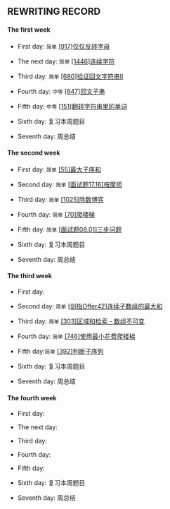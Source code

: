 ## REWRITING RECORD

#### The first week   

* First day: `简单` [[917]仅仅反转字母](https://leetcode-cn.com/problems/reverse-only-letters/)

* The next day: `简单` [[1446]连续字符](https://leetcode-cn.com/problems/consecutive-characters/)

* Third day: `简单` [[680]验证回文字符串II](https://leetcode-cn.com/problems/valid-palindrome-ii/)

* Fourth day: `中等` [[647]回文子串](https://leetcode-cn.com/problems/palindromic-substrings/)

* Fifth day: `中等` [[151]翻转字符串里的单词](https://leetcode-cn.com/problems/reverse-words-in-a-string/)

* Sixth day: 复习本周题目

* Seventh day: 周总结

#### The second week

* First day: `简单` [[55]最大子序和](https://leetcode-cn.com/problems/maximum-subarray/) 

* Second day: `简单` [[面试题17.16]按摩师](https://leetcode-cn.com/problems/the-masseuse-lcci/) 

* Third day: `简单` [[1025]除数博弈](https://leetcode-cn.com/problems/divisor-game/) 

* Fourth day: `简单` [[70]爬楼梯](https://leetcode-cn.com/problems/climbing-stairs/) 

* Fifth day: `简单` [[面试题08.01]三步问题](https://leetcode-cn.com/problems/three-steps-problem-lcci/) 

* Sixth day: 复习本周题目

* Seventh day: 周总结

#### The third week

* First day:

* Second day: `简单` [[剑指Offer42]连续子数组的最大和](https://leetcode-cn.com/problems/lian-xu-zi-shu-zu-de-zui-da-he-lcof/)

* Third day: `简单` [[303]区域和检索 - 数组不可变](https://leetcode-cn.com/problems/range-sum-query-immutable/) 

* Fourth day: `简单` [[746]使用最小花费爬楼梯](https://leetcode-cn.com/problems/min-cost-climbing-stairs/) 

* Fifth day:`简单` [[392]判断子序列](https://leetcode-cn.com/problems/is-subsequence/) 

* Sixth day: 复习本周题目

* Seventh day: 周总结

#### The fourth week

* First day: 

* The next day: 

* Third day: 

* Fourth day: 

* Fifth day: 

* Sixth day: 复习本周题目

* Seventh day: 周总结

